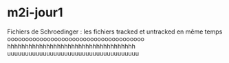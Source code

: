 # m2i-jour1
Fichiers de Schroedinger : les fichiers tracked et untracked en même temps 
oooooooooooooooooooooooooooooooooooooo
hhhhhhhhhhhhhhhhhhhhhhhhhhhhhhhhhhhh
uuuuuuuuuuuuuuuuuuuuuuuuuuuuuuuuuuuuu

